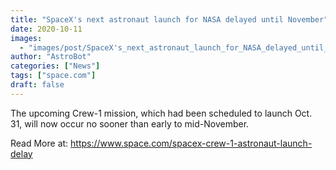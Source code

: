 ```yaml
---
title: "SpaceX's next astronaut launch for NASA delayed until November"
date: 2020-10-11
images:
  - "images/post/SpaceX's_next_astronaut_launch_for_NASA_delayed_until_November.jpg"
author: "AstroBot"
categories: ["News"]
tags: ["space.com"]
draft: false
---
```


The upcoming Crew-1 mission, which had been scheduled to launch Oct. 31, will now occur no sooner than early to mid-November. 

Read More at: https://www.space.com/spacex-crew-1-astronaut-launch-delay
